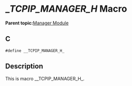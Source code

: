 # \_*TCPIP\_MANAGER\_H* Macro

**Parent topic:**[Manager Module](GUID-B37C4F4C-DC2D-48D9-9909-AACBA987B57A.md)

## C

```
#define __TCPIP_MANAGER_H_ 
```

## Description

This is macro \_\_TCPIP\_MANAGER\_H\_.

